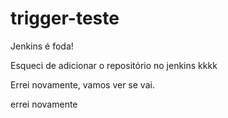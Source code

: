# trigger-teste

Jenkins é foda!

Esqueci de adicionar o repositório no jenkins kkkk

Errei novamente, vamos ver se vai.

errei novamente 
